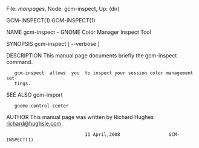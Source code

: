 File: *manpages*,  Node: gcm-inspect,  Up: (dir)

GCM-INSPECT(1)                                                  GCM-INSPECT(1)



NAME
       gcm-inspect - GNOME Color Manager Inspect Tool

SYNOPSIS
       gcm-inspect [ --verbose ]

DESCRIPTION
       This manual page documents briefly the gcm-inspect command.

       gcm-inspect  allows  you  to inspect your session color management set‐
       tings.

SEE ALSO
       gcm-import

       gnome-control-center

AUTHOR
       This manual page was written by Richard Hughes <richard@hughsie.com>.



                                 11 April,2008                  GCM-INSPECT(1)
